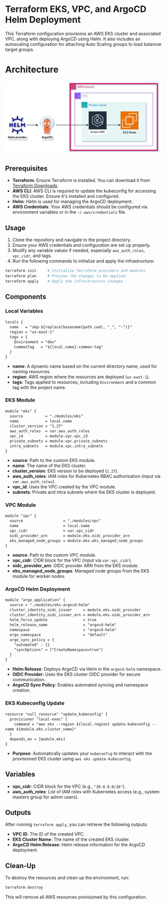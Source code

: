 # Terraform EKS, VPC, and ArgoCD Helm Deployment

This Terraform configuration provisions an AWS EKS cluster and associated VPC, along with deploying ArgoCD using Helm. It also includes an autoscaling configuration for attaching Auto Scaling groups to load balancer target groups.

# Architecture 

![Resources Architecture](argo_helm_deployment.jpg)

## Prerequisites

- **Terraform**: Ensure Terraform is installed. You can download it from [Terraform Downloads](https://www.terraform.io/downloads).
- **AWS CLI**: AWS CLI is required to update the kubeconfig for accessing the EKS cluster. Ensure it's installed and configured.
- **Helm**: Helm is used for managing the ArgoCD deployment.
- **AWS Credentials**: Your AWS credentials should be configured via environment variables or in the `~/.aws/credentials` file.

## Usage

1. Clone the repository and navigate to the project directory.
2. Ensure your AWS credentials and configuration are set up properly.
3. Modify any variable values if needed, especially `aws_auth_roles`, `vpc_cidr`, and tags.
4. Run the following commands to initialize and apply the infrastructure:

```bash
terraform init     # Initialize Terraform providers and modules
terraform plan     # Preview the changes to be applied
terraform apply    # Apply the infrastructure changes
```

## Components

### Local Variables

```hcl
locals {
  name   = "skp-${replace(basename(path.cwd), "_", "-")}"
  region = "us-east-1"
  tags = {
    Environment = "dev"
    CommonTag   = "${local.name}-common-tag"
  }
}
```

- **name**: A dynamic name based on the current directory name, used for naming resources.
- **region**: AWS region where the resources are deployed (`us-east-1`).
- **tags**: Tags applied to resources, including `Environment` and a common tag with the project name.

### EKS Module

```hcl
module "eks" {
  source          = "./modules/eks"
  name            = local.name
  cluster_version = "1.27"
  aws_auth_roles  = var.aws_auth_roles
  vpc_id          = module.vpc.vpc_id
  private_subnets = module.vpc.private_subnets
  intra_subnets   = module.vpc.intra_subnets
}
```

- **source**: Path to the custom EKS module.
- **name**: The name of the EKS cluster.
- **cluster_version**: EKS version to be deployed (`1.27`).
- **aws_auth_roles**: IAM roles for Kubernetes RBAC authorization (input via `var.aws_auth_roles`).
- **vpc_id**: Uses the VPC created by the VPC module.
- **subnets**: Private and intra subnets where the EKS cluster is deployed.

### VPC Module

```hcl
module "vpc" {
  source                  = "./modules/vpc"
  name                    = local.name
  vpc_cidr                = var.vpc_cidr
  oidc_provider_arn       = module.eks.oidc_provider_arn
  eks_managed_node_groups = module.eks.eks_managed_node_groups
}
```

- **source**: Path to the custom VPC module.
- **vpc_cidr**: CIDR block for the VPC (input via `var.vpc_cidr`).
- **oidc_provider_arn**: OIDC provider ARN from the EKS module.
- **eks_managed_node_groups**: Managed node groups from the EKS module for worker nodes.

### ArgoCD Helm Deployment

```hcl
module "argo_application" {
  source = "./modules/eks-argocd-helm"
  cluster_identity_oidc_issuer     = module.eks.oidc_provider
  cluster_identity_oidc_issuer_arn = module.eks.oidc_provider_arn
  helm_force_update                = true
  helm_release_name                = "argocd-helm"
  namespace                        = "argocd-helm"
  argo_namespace                   = "default"
  argo_sync_policy = {
    "automated" : {}
    "syncOptions" = ["CreateNamespace=true"]
  }
}
```

- **Helm Release**: Deploys ArgoCD via Helm in the `argocd-helm` namespace.
- **OIDC Provider**: Uses the EKS cluster OIDC provider for secure communication.
- **ArgoCD Sync Policy**: Enables automated syncing and namespace creation.

### EKS Kubeconfig Update

```hcl
resource "null_resource" "update_kubeconfig" {
  provisioner "local-exec" {
    command = "aws eks --region ${local.region} update-kubeconfig --name ${module.eks.cluster_name}"
  }
  depends_on = [module.eks]
}
```

- **Purpose**: Automatically updates your `kubeconfig` to interact with the provisioned EKS cluster using `aws eks update-kubeconfig`.


## Variables

- **vpc_cidr**: CIDR block for the VPC (e.g., `"10.0.0.0/16"`).
- **aws_auth_roles**: List of IAM roles with Kubernetes access (e.g., system masters group for admin users).

## Outputs

After running `terraform apply`, you can retrieve the following outputs:

- **VPC ID**: The ID of the created VPC.
- **EKS Cluster Name**: The name of the created EKS cluster.
- **ArgoCD Helm Release**: Helm release information for the ArgoCD deployment.

## Clean-Up

To destroy the resources and clean up the environment, run:

```bash
terraform destroy
```

This will remove all AWS resources provisioned by this configuration.